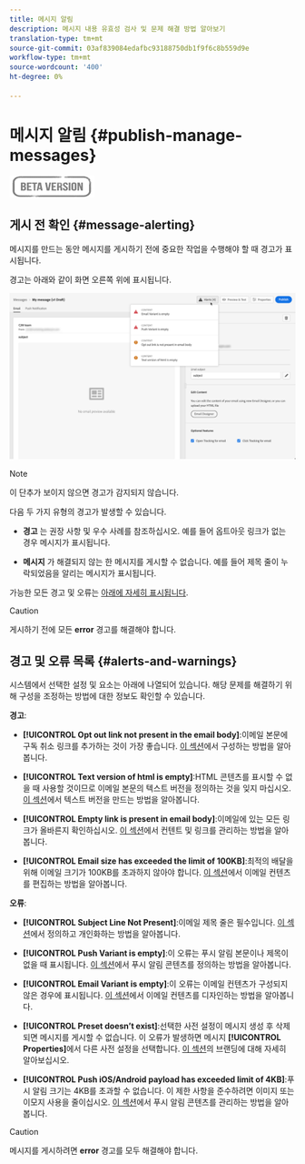 ```yaml
---
title: 메시지 알림
description: 메시지 내용 유효성 검사 및 문제 해결 방법 알아보기
translation-type: tm+mt
source-git-commit: 03af839084edafbc93188750db1f9f6c8b559d9e
workflow-type: tm+mt
source-wordcount: '400'
ht-degree: 0%

---
```


# 메시지 알림 {#publish-manage-messages}

![](assets/do-not-localize/badge.png)

## 게시 전 확인 {#message-alerting}

메시지를 만드는 동안 메시지를 게시하기 전에 중요한 작업을 수행해야 할 때 경고가 표시됩니다.

경고는 아래와 같이 화면 오른쪽 위에 표시됩니다.

![](assets/message-alerts.png)

>[!NOTE]
>
>이 단추가 보이지 않으면 경고가 감지되지 않습니다.

다음 두 가지 유형의 경고가 발생할 수 있습니다.

* **경고** 는 권장 사항 및 우수 사례를 참조하십시오. 예를 들어 옵트아웃 링크가 없는 경우 메시지가 표시됩니다.

* **메시지** 가 해결되지 않는 한 메시지를 게시할 수 없습니다. 예를 들어 제목 줄이 누락되었음을 알리는 메시지가 표시됩니다.

가능한 모든 경고 및 오류는 [아래에 자세히 표시됩니다](#alerts-and-warnings).

>[!CAUTION]
>
> 게시하기 전에 모든 **error** 경고를 해결해야 합니다.

## 경고 및 오류 목록 {#alerts-and-warnings}

시스템에서 선택한 설정 및 요소는 아래에 나열되어 있습니다. 해당 문제를 해결하기 위해 구성을 조정하는 방법에 대한 정보도 확인할 수 있습니다.

**경고**:

* **[!UICONTROL Opt out link not present in the email body]**:이메일 본문에 구독 취소 링크를 추가하는 것이 가장 좋습니다. [이 섹션](consent.md)에서 구성하는 방법을 알아봅니다.

* **[!UICONTROL Text version of html is empty]**:HTML 콘텐츠를 표시할 수 없을 때 사용할 것이므로 이메일 본문의 텍스트 버전을 정의하는 것을 잊지 마십시오. [이 섹션](create-email-content.md#generate-text-version)에서 텍스트 버전을 만드는 방법을 알아봅니다.

* **[!UICONTROL Empty link is present in email body]**:이메일에 있는 모든 링크가 올바른지 확인하십시오. [이 섹션](create-email-content.md)에서 컨텐트 및 링크를 관리하는 방법을 알아봅니다.

* **[!UICONTROL Email size has exceeded the limit of 100KB]**:최적의 배달을 위해 이메일 크기가 100KB를 초과하지 않아야 합니다. [이 섹션](create-email-content.md)에서 이메일 컨텐츠를 편집하는 방법을 알아봅니다.

**오류**:

* **[!UICONTROL Subject Line Not Present]**:이메일 제목 줄은 필수입니다. [이 섹션](configure-email.md)에서 정의하고 개인화하는 방법을 알아봅니다.

   <!--HTML is empty when Amp HTML is present-->

* **[!UICONTROL Push Variant is empty]**:이 오류는 푸시 알림 본문이나 제목이 없을 때 표시됩니다. [이 섹션](configure-push.md)에서 푸시 알림 콘텐츠를 정의하는 방법을 알아봅니다.

* **[!UICONTROL Email Variant is empty]**:이 오류는 이메일 컨텐츠가 구성되지 않은 경우에 표시됩니다. [이 섹션](design-emails.md)에서 이메일 컨텐츠를 디자인하는 방법을 알아봅니다.

* **[!UICONTROL Preset doesn’t exist]**:선택한 사전 설정이 메시지 생성 후 삭제되면 메시지를 게시할 수 없습니다. 이 오류가 발생하면 메시지 **[!UICONTROL Properties]**&#x200B;에서 다른 사전 설정을 선택합니다. [이 섹션](administration.md#cjm-branding)의 브랜딩에 대해 자세히 알아보십시오.

* **[!UICONTROL Push iOS/Android payload has exceeded limit of 4KB]**:푸시 알림 크기는 4KB를 초과할 수 없습니다. 이 제한 사항을 준수하려면 이미지 또는 이모지 사용을 줄이십시오. [이 섹션](configure-push.md)에서 푸시 알림 콘텐츠를 관리하는 방법을 알아봅니다.

>[!CAUTION]
>
> 메시지를 게시하려면 **error** 경고를 모두 해결해야 합니다.

<!--Other issues can stop publication such as:
* The push notification title is empty-->
